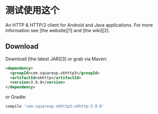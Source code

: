 测试使用这个
======

An HTTP & HTTP/2 client for Android and Java applications. For more information see [the website][1] and [the wiki][2].

Download
--------

Download [the latest JAR][3] or grab via Maven:
```xml
<dependency>
  <groupId>com.squareup.okhttp3</groupId>
  <artifactId>okhttp</artifactId>
  <version>3.9.0</version>
</dependency>
```
or Gradle:
```groovy
compile 'com.squareup.okhttp3:okhttp:3.9.0'
```


